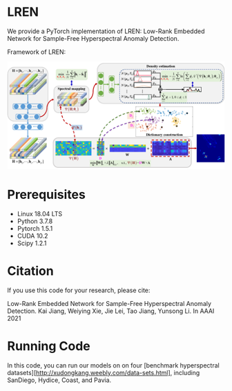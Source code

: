 # LREN
We provide a PyTorch implementation of LREN: Low-Rank Embedded Network for Sample-Free Hyperspectral Anomaly Detection.

Framework of LREN:

![schematic_diagram](https://github.com/xdjiangkai/LREN/blob/main/schematic_diagram.png "Framework of LREN")

# Prerequisites

- Linux 18.04 LTS
- Python 3.7.8
- Pytorch 1.5.1
- CUDA 10.2
- Scipy 1.2.1

# Citation
If you use this code for your research, please cite:

Low-Rank Embedded Network for Sample-Free Hyperspectral Anomaly Detection.
Kai Jiang, Weiying Xie, Jie Lei, Tao Jiang, Yunsong Li. In AAAI 2021

# Running Code
In this code, you can run our models on on four [benchmark hyperspectral datasets][http://xudongkang.weebly.com/data-sets.html], including SanDiego, Hydice, Coast, and Pavia.
